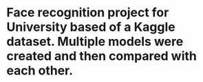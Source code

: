 # Face recognition project for University based of a Kaggle dataset. Multiple models were created and then compared with each other.

